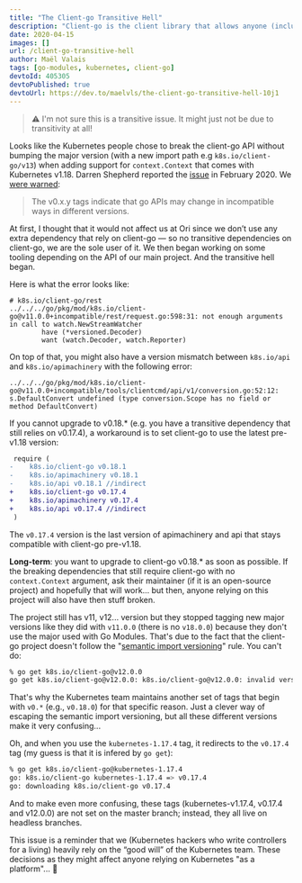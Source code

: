 ```yaml
---
title: "The Client-go Transitive Hell"
description: "Client-go is the client library that allows anyone (including Kubernetes itself) to talk to the Kubernetes apiserver. Recently, the Kubernetes team chose to release a breaking version of client-go that adds support for context.Context, without really giving anyone notice. In this post, I detail the workaround and what that happened."
date: 2020-04-15
images: []
url: /client-go-transitive-hell
author: Maël Valais
tags: [go-modules, kubernetes, client-go]
devtoId: 405305
devtoPublished: true
devtoUrl: https://dev.to/maelvls/the-client-go-transitive-hell-10j1
---
```


> ⚠️ I'm not sure this is a transitive issue. It might just not be due to transitivity at all!

Looks like the Kubernetes people chose to break the client-go API without bumping the major version (with a new import path e.g `k8s.io/client-go/v13`) when adding support for `context.Context` that comes with Kubernetes v1.18. Darren Shepherd reported the [issue](https://issues.k8s.io/88472) in February 2020. We [were warned](https://github.com/kubernetes/client-go#compatibility-your-code---client-go):

> The v0.x.y tags indicate that go APIs may change in incompatible ways in different versions.

At first, I thought that it would not affect us at Ori since we don’t use any extra dependency that rely on client-go — so no transitive dependencies on client-go, we are the sole user of it. We then began working on some tooling depending on the API of our main project. And the transitive hell began.

Here is what the error looks like:

```plain
# k8s.io/client-go/rest
../../../go/pkg/mod/k8s.io/client-go@v11.0.0+incompatible/rest/request.go:598:31: not enough arguments in call to watch.NewStreamWatcher
        have (*versioned.Decoder)
        want (watch.Decoder, watch.Reporter)
```

On top of that, you might also have a version mismatch between `k8s.io/api` and `k8s.io/apimachinery` with the following error:

```plain
../../../go/pkg/mod/k8s.io/client-go@v11.0.0+incompatible/tools/clientcmd/api/v1/conversion.go:52:12: s.DefaultConvert undefined (type conversion.Scope has no field or method DefaultConvert)
```

If you cannot upgrade to v0.18.\* (e.g. you have a transitive dependency that still relies on v0.17.4), a workaround is to set client-go to use the latest pre-v1.18 version:

```diff
 require (
-    k8s.io/client-go v0.18.1
-    k8s.io/apimachinery v0.18.1
-    k8s.io/api v0.18.1 //indirect
+    k8s.io/client-go v0.17.4
+    k8s.io/apimachinery v0.17.4
+    k8s.io/api v0.17.4 //indirect
 )
```

The `v0.17.4` version is the last version of apimachinery and api that stays compatible with client-go pre-v1.18.

**Long-term**: you want to upgrade to client-go v0.18.\* as soon as possible. If the breaking dependencies that still require client-go with no `context.Context` argument, ask their maintainer (if it is an open-source project) and hopefully that will work... but then, anyone relying on this project will also have then stuff broken.

The project still has v11, v12... version but they stopped tagging new major versions like they did with `v11.0.0` (there is no `v18.0.0`) because they don't use the major used with Go Modules. That's due to the fact that the client-go project doesn't follow the "[semantic import versioning](https://research.swtch.com/vgo-import)" rule. You can't do:

```sh
% go get k8s.io/client-go@v12.0.0
go get k8s.io/client-go@v12.0.0: k8s.io/client-go@v12.0.0: invalid version: module contains a go.mod file, so major version must be compatible: should be v0 or v1, not v12
```

That's why the Kubernetes team maintains another set of tags that begin with `v0.*` (e.g., `v0.18.0`) for that specific reason. Just a clever way of escaping the semantic import versioning, but all these different versions make it very confusing...

Oh, and when you use the `kubernetes-1.17.4` tag, it redirects to the `v0.17.4` tag (my guess is that it is infered by `go get`):

```sh
% go get k8s.io/client-go@kubernetes-1.17.4
go: k8s.io/client-go kubernetes-1.17.4 => v0.17.4
go: downloading k8s.io/client-go v0.17.4
```

And to make even more confusing, these tags (kubernetes-v1.17.4, v0.17.4 and v12.0.0) are not set on the master branch; instead, they all live on headless branches.

This issue is a reminder that we (Kubernetes hackers who write controllers for a living) heavily rely on the “good will” of the Kubernetes team. These decisions as they might affect anyone relying on Kubernetes "as a platform"... 🤔

<!--
https://ori-edge.slack.com/archives/C96DU1WDC/p1583851517147600?thread_ts=1582966579.027200&cid=C96DU1WDC
https://ori-edge.slack.com/archives/C96DU1WDC/p1586525068128100
-->

